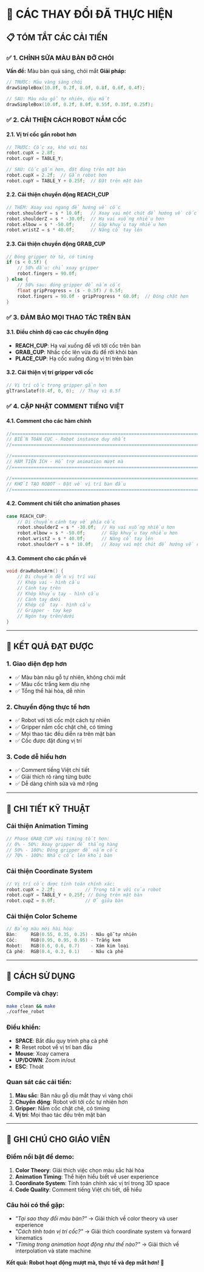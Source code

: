 # 🔧 CÁC THAY ĐỔI ĐÃ THỰC HIỆN

## 📋 TÓM TẮT CÁC CẢI TIẾN

### ✅ **1. CHỈNH SỬA MÀU BÀN ĐỠ CHÓI**
**Vấn đề:** Màu bàn quá sáng, chói mắt
**Giải pháp:** 
```cpp
// TRƯỚC: Màu vàng sáng chói
drawSimpleBox(10.0f, 0.2f, 8.0f, 0.8f, 0.6f, 0.4f);

// SAU: Màu nâu gỗ tự nhiên, dịu mắt
drawSimpleBox(10.0f, 0.2f, 8.0f, 0.55f, 0.35f, 0.25f);
```

### ✅ **2. CẢI THIỆN CÁCH ROBOT NẮM CỐC**

#### **2.1. Vị trí cốc gần robot hơn**
```cpp
// TRƯỚC: Cốc xa, khó với tới
robot.cupX = 2.8f;
robot.cupY = TABLE_Y;

// SAU: Cốc gần hơn, đặt đúng trên mặt bàn
robot.cupX = 2.2f;  // Gần robot hơn
robot.cupY = TABLE_Y + 0.25f;  // Đặt trên mặt bàn
```

#### **2.2. Cải thiện chuyển động REACH_CUP**
```cpp
// THÊM: Xoay vai ngang để hướng về cốc
robot.shoulderY = s * 10.0f;   // Xoay vai một chút để hướng về cốc
robot.shoulderZ = s * -30.0f;  // Hạ vai xuống nhiều hơn
robot.elbow = s * -50.0f;      // Gập khuỷu tay nhiều hơn
robot.wristZ = s * 40.0f;      // Nâng cổ tay lên
```

#### **2.3. Cải thiện chuyển động GRAB_CUP**
```cpp
// Đóng gripper từ từ, có timing
if (s < 0.5f) {
    // 50% đầu: chỉ xoay gripper
    robot.fingers = 90.0f;
} else {
    // 50% sau: đóng gripper để nắm cốc
    float gripProgress = (s - 0.5f) / 0.5f;
    robot.fingers = 90.0f - gripProgress * 60.0f;  // Đóng chặt hơn
}
```

### ✅ **3. ĐẢM BẢO MỌI THAO TÁC TRÊN BÀN**

#### **3.1. Điều chỉnh độ cao các chuyển động**
- **REACH_CUP**: Hạ vai xuống để với tới cốc trên bàn
- **GRAB_CUP**: Nhấc cốc lên vừa đủ để rời khỏi bàn
- **PLACE_CUP**: Hạ cốc xuống đúng vị trí trên bàn

#### **3.2. Cải thiện vị trí gripper với cốc**
```cpp
// Vị trí cốc trong gripper gần hơn
glTranslatef(0.4f, 0, 0);  // Thay vì 0.5f
```

### ✅ **4. CẬP NHẬT COMMENT TIẾNG VIỆT**

#### **4.1. Comment cho các hàm chính**
```cpp
//=============================================================================
// BIẾN TOÀN CỤC - Robot instance duy nhất
//=============================================================================

//=============================================================================
// HÀM TIỆN ÍCH - Hỗ trợ animation mượt mà
//=============================================================================

//=============================================================================
// KHỞI TẠO ROBOT - Đặt về vị trí ban đầu
//=============================================================================
```

#### **4.2. Comment chi tiết cho animation phases**
```cpp
case REACH_CUP:
    // Di chuyển cánh tay về phía cốc
    robot.shoulderZ = s * -30.0f;  // Hạ vai xuống nhiều hơn
    robot.elbow = s * -50.0f;      // Gập khuỷu tay nhiều hơn
    robot.wristZ = s * 40.0f;      // Nâng cổ tay lên
    robot.shoulderY = s * 10.0f;   // Xoay vai một chút để hướng về cốc
```

#### **4.3. Comment cho các phần vẽ**
```cpp
void drawRobotArm() {
    // Di chuyển đến vị trí vai
    // Khớp vai - hình cầu
    // Cánh tay trên
    // Khớp khuỷu tay - hình cầu
    // Cánh tay dưới
    // Khớp cổ tay - hình cầu
    // Gripper - tay kẹp
    // Ngón tay trên/dưới
}
```

---

## 🎯 KẾT QUẢ ĐẠT ĐƯỢC

### **1. Giao diện đẹp hơn**
- ✅ Màu bàn nâu gỗ tự nhiên, không chói mắt
- ✅ Màu cốc trắng kem dịu nhẹ
- ✅ Tổng thể hài hòa, dễ nhìn

### **2. Chuyển động thực tế hơn**
- ✅ Robot với tới cốc một cách tự nhiên
- ✅ Gripper nắm cốc chặt chẽ, có timing
- ✅ Mọi thao tác đều diễn ra trên mặt bàn
- ✅ Cốc được đặt đúng vị trí

### **3. Code dễ hiểu hơn**
- ✅ Comment tiếng Việt chi tiết
- ✅ Giải thích rõ ràng từng bước
- ✅ Dễ dàng chỉnh sửa và mở rộng

---

## 🔧 CHI TIẾT KỸ THUẬT

### **Cải thiện Animation Timing**
```cpp
// Phase GRAB_CUP với timing tốt hơn:
// 0% - 50%: Xoay gripper để thẳng hàng
// 50% - 100%: Đóng gripper để nắm cốc
// 70% - 100%: Nhấc cốc lên khỏi bàn
```

### **Cải thiện Coordinate System**
```cpp
// Vị trí cốc được tính toán chính xác:
robot.cupX = 2.2f;           // Trong tầm với của robot
robot.cupY = TABLE_Y + 0.25f; // Đúng trên mặt bàn
robot.cupZ = 0.0f;           // Ở giữa bàn
```

### **Cải thiện Color Scheme**
```cpp
// Bảng màu mới hài hòa:
Bàn:     RGB(0.55, 0.35, 0.25) - Nâu gỗ tự nhiên
Cốc:     RGB(0.95, 0.95, 0.95) - Trắng kem
Robot:   RGB(0.6, 0.6, 0.7)    - Xám kim loại
Cà phê:  RGB(0.4, 0.2, 0.1)    - Nâu cà phê
```

---

## 🚀 CÁCH SỬ DỤNG

### **Compile và chạy:**
```bash
make clean && make
./coffee_robot
```

### **Điều khiển:**
- **SPACE**: Bắt đầu quy trình pha cà phê
- **R**: Reset robot về vị trí ban đầu
- **Mouse**: Xoay camera
- **UP/DOWN**: Zoom in/out
- **ESC**: Thoát

### **Quan sát các cải tiến:**
1. **Màu sắc**: Bàn nâu gỗ dịu mắt thay vì vàng chói
2. **Chuyển động**: Robot với tới cốc tự nhiên hơn
3. **Gripper**: Nắm cốc chặt chẽ, có timing
4. **Vị trí**: Mọi thao tác đều trên mặt bàn

---

## 📝 GHI CHÚ CHO GIÁO VIÊN

### **Điểm nổi bật để demo:**
1. **Color Theory**: Giải thích việc chọn màu sắc hài hòa
2. **Animation Timing**: Thể hiện hiểu biết về user experience
3. **Coordinate System**: Tính toán chính xác vị trí trong 3D space
4. **Code Quality**: Comment tiếng Việt chi tiết, dễ hiểu

### **Câu hỏi có thể gặp:**
- *"Tại sao thay đổi màu bàn?"* → Giải thích về color theory và user experience
- *"Cách tính toán vị trí cốc?"* → Giải thích coordinate system và forward kinematics
- *"Timing trong animation hoạt động như thế nào?"* → Giải thích về interpolation và state machine

**Kết quả: Robot hoạt động mượt mà, thực tế và đẹp mắt hơn! 🎉**